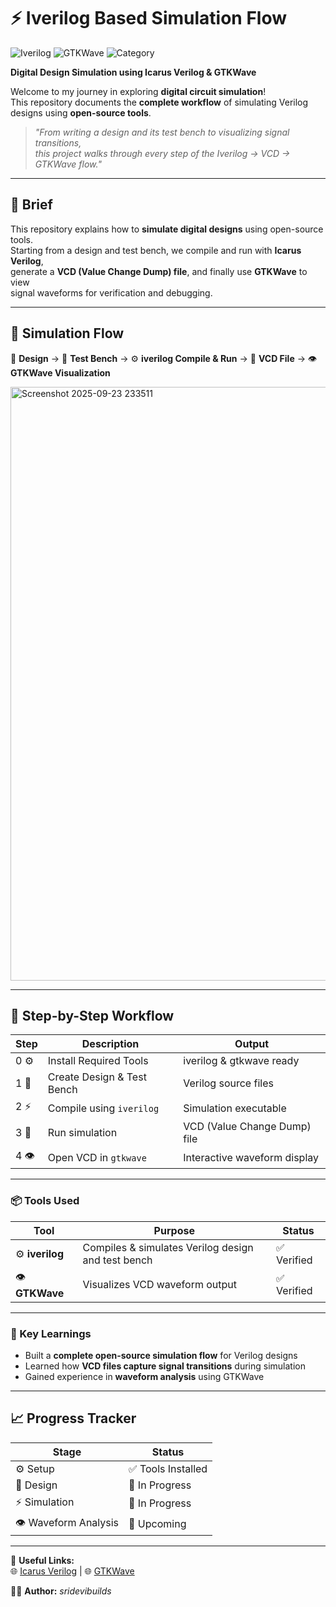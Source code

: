 # ⚡ Iverilog Based Simulation Flow

![Iverilog](https://img.shields.io/badge/Tool-Iverilog-blue?style=for-the-badge)
![GTKWave](https://img.shields.io/badge/Viewer-GTKWave-green?style=for-the-badge)
![Category](https://img.shields.io/badge/Category-Digital%20Simulation-orange?style=for-the-badge)

**Digital Design Simulation using Icarus Verilog & GTKWave**

Welcome to my journey in exploring **digital circuit simulation**!  
This repository documents the **complete workflow** of simulating Verilog designs
using **open-source tools**.

> *"From writing a design and its test bench to visualizing signal transitions,  
> this project walks through every step of the Iverilog → VCD → GTKWave flow."*

---

## 📝 Brief
This repository explains how to **simulate digital designs** using open-source tools.  
Starting from a design and test bench, we compile and run with **Icarus Verilog**,  
generate a **VCD (Value Change Dump) file**, and finally use **GTKWave** to view  
signal waveforms for verification and debugging.

---

## 🔄 Simulation Flow
📝 **Design** → 🧩 **Test Bench** → ⚙️ **iverilog Compile & Run** → 📂 **VCD File** → 👁️ **GTKWave Visualization**

<img width="1790" height="950" alt="Screenshot 2025-09-23 233511" src="https://github.com/user-attachments/assets/acd951c4-9ec6-4754-a3bb-cf78913852a6" />


---

## 📅 Step-by-Step Workflow

| Step | Description | Output |
|------|------------|-------|
| 0 ⚙️ | Install Required Tools | iverilog & gtkwave ready |
| 1 📝 | Create Design & Test Bench | Verilog source files |
| 2 ⚡ | Compile using `iverilog` | Simulation executable |
| 3 📂 | Run simulation | VCD (Value Change Dump) file |
| 4 👁️ | Open VCD in `gtkwave` | Interactive waveform display |

---

### 📦 Tools Used

| Tool | Purpose | Status |
|------|--------|-------|
| ⚙️ **iverilog** | Compiles & simulates Verilog design and test bench | ✅ Verified |
| 👁️ **GTKWave** | Visualizes VCD waveform output | ✅ Verified |

---

### 🌟 Key Learnings
- Built a **complete open-source simulation flow** for Verilog designs  
- Learned how **VCD files capture signal transitions** during simulation  
- Gained experience in **waveform analysis** using GTKWave  

---

## 📈 Progress Tracker
| Stage | Status |
|------|--------|
| ⚙️ Setup | ✅ Tools Installed |
| 📝 Design | 🚀 In Progress |
| ⚡ Simulation | 🚀 In Progress |
| 👁️ Waveform Analysis | 🚀 Upcoming |

---

🔗 **Useful Links:**  
🌐 [Icarus Verilog](https://steveicarus.github.io/iverilog/) | 🌐 [GTKWave](http://gtkwave.sourceforge.net/)  

👨‍💻 **Author:** *sridevibuilds*

